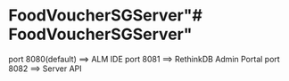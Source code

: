 # FoodVoucherSGServer"# FoodVoucherSGServer" 

port 8080(default) ==> ALM IDE
port 8081 ==> RethinkDB Admin Portal
port 8082 ==> Server API